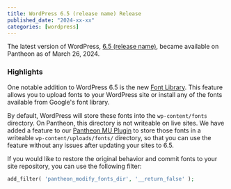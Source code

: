 ```yaml
---
title: WordPress 6.5 (release name) Release
published_date: "2024-xx-xx"
categories: [wordpress]
---
```


The latest version of WordPress, [6.5 (release name)](), became available on Pantheon as of March 26, 2024.

<h3>Highlights</h3>

One notable addition to WordPress 6.5 is the new [Font Library](). This feature allows you to upload fonts to your WordPress site or install any of the fonts available from Google's font library.

By default, WordPress will store these fonts into the `wp-content/fonts` directory. On Pantheon, this directory is not writeable on live sites. We have added a feature to our [Pantheon MU Plugin](https://github.com/pantheon-systems/pantheon-mu-plugin) to store those fonts in a writeable `wp-content/uploads/fonts/` directory, so that you can use the feature without any issues after updating your sites to 6.5.

If you would like to restore the original behavior and commit fonts to your site repository, you can use the following filter:

```php
add_filter( 'pantheon_modify_fonts_dir', '__return_false' );
```